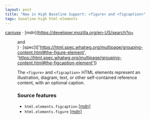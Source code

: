 ```yaml
---
layout: post
title: "New in High Baseline Support: <figure> and <figcaption>"
tags: baseline-high html-elements
---
```


[caniuse](https://caniuse.com/?search=figure) · [mdn](https://developer.mozilla.org/en-US/search?q=<figure> and <figcaption>) · [spec](['https://html.spec.whatwg.org/multipage/grouping-content.html#the-figure-element', 'https://html.spec.whatwg.org/multipage/grouping-content.html#the-figcaption-element'])

The `<figure>` and `<figcaption>` HTML elements represent an illustration, diagram, text, or other self-contained reference content, with an optional caption.

### Source features

- ``html.elements.figcaption`` [[mdn]](https://developer.mozilla.org/en-US/search?q=html.elements.figcaption)
- ``html.elements.figure`` [[mdn]](https://developer.mozilla.org/en-US/search?q=html.elements.figure)
